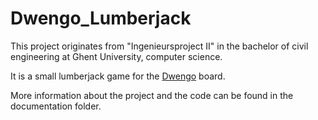 # Dwengo_Lumberjack

This project originates from "Ingenieursproject II" in the bachelor of civil engineering at Ghent University, computer science.

It is a small lumberjack game for the [Dwengo](https://dwengo.org/) board. 

More information about the project and the code can be found in the documentation folder.